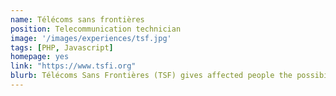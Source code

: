 ```yaml
---
name: Télécoms sans frontières
position: Telecommunication technician 
image: '/images/experiences/tsf.jpg'
tags: [PHP, Javascript]
homepage: yes
link: "https://www.tsfi.org"
blurb: Télécoms Sans Frontières (TSF) gives affected people the possibility to contact their families and build rapid-response communications centres for local and international responders.
---
```

